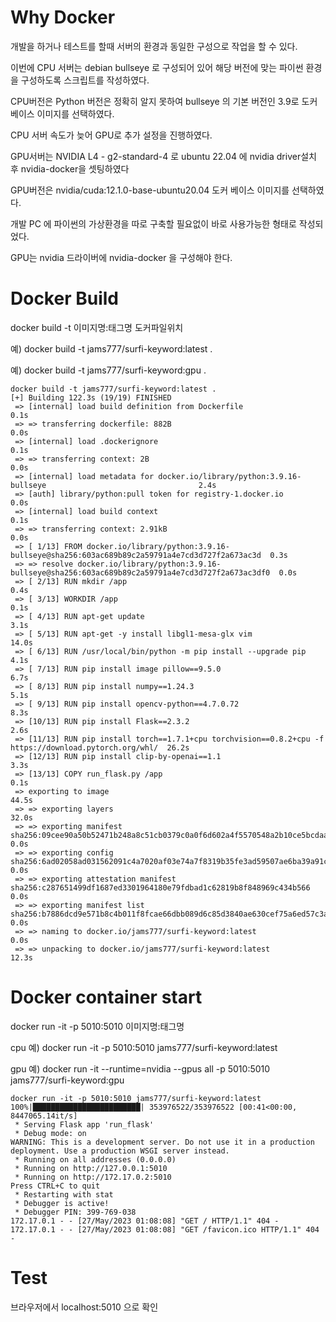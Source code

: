 # Why Docker

개발을 하거나 테스트를 할때 서버의 환경과 동일한 구성으로 작업을 할 수 있다.

이번에 CPU 서버는 debian bullseye 로 구성되어 있어 해당 버전에 맞는 파이썬 환경을 구성하도록 스크립트를 작성하였다.

CPU버전은 Python 버전은 정확히 알지 못하여 bullseye 의 기본 버전인 3.9로 도커 베이스 이미지를 선택하였다.

CPU 서버 속도가 늦어 GPU로 추가 설정을 진행하였다.

GPU서버는 NVIDIA L4 - g2-standard-4 로 ubuntu 22.04 에 nvidia driver설치 후 nvidia-docker을 셋팅하였다

GPU버전은 nvidia/cuda:12.1.0-base-ubuntu20.04 도커 베이스 이미지를 선택하였다.

개발 PC 에 파이썬의 가상환경을 따로 구축할 필요없이 바로 사용가능한 형태로 작성되었다.

GPU는 nvidia 드라이버에 nvidia-docker 을 구성해야 한다.


# Docker Build

docker build -t 이미지명:태그명 도커파일위치

예) docker build -t jams777/surfi-keyword:latest .

예) docker build -t jams777/surfi-keyword:gpu .

```
docker build -t jams777/surfi-keyword:latest .
[+] Building 122.3s (19/19) FINISHED
 => [internal] load build definition from Dockerfile                                                       0.1s
 => => transferring dockerfile: 882B                                                                       0.0s
 => [internal] load .dockerignore                                                                          0.1s
 => => transferring context: 2B                                                                            0.0s
 => [internal] load metadata for docker.io/library/python:3.9.16-bullseye                                  2.4s
 => [auth] library/python:pull token for registry-1.docker.io                                              0.0s
 => [internal] load build context                                                                          0.1s
 => => transferring context: 2.91kB                                                                        0.0s
 => [ 1/13] FROM docker.io/library/python:3.9.16-bullseye@sha256:603ac689b89c2a59791a4e7cd3d727f2a673ac3d  0.3s
 => => resolve docker.io/library/python:3.9.16-bullseye@sha256:603ac689b89c2a59791a4e7cd3d727f2a673ac3df0  0.0s
 => [ 2/13] RUN mkdir /app                                                                                 0.4s
 => [ 3/13] WORKDIR /app                                                                                   0.1s
 => [ 4/13] RUN apt-get update                                                                             3.1s
 => [ 5/13] RUN apt-get -y install libgl1-mesa-glx vim                                                    14.0s
 => [ 6/13] RUN /usr/local/bin/python -m pip install --upgrade pip                                         4.1s
 => [ 7/13] RUN pip install image pillow==9.5.0                                                            6.7s
 => [ 8/13] RUN pip install numpy==1.24.3                                                                  5.1s
 => [ 9/13] RUN pip install opencv-python==4.7.0.72                                                        8.3s
 => [10/13] RUN pip install Flask==2.3.2                                                                   2.6s
 => [11/13] RUN pip install torch==1.7.1+cpu torchvision==0.8.2+cpu -f https://download.pytorch.org/whl/  26.2s
 => [12/13] RUN pip install clip-by-openai==1.1                                                            3.3s
 => [13/13] COPY run_flask.py /app                                                                         0.1s
 => exporting to image                                                                                    44.5s
 => => exporting layers                                                                                   32.0s
 => => exporting manifest sha256:09cee90a50b52471b248a8c51cb0379c0a0f6d602a4f5570548a2b10ce5bcdaa          0.0s
 => => exporting config sha256:6ad02058ad031562091c4a7020af03e74a7f8319b35fe3ad59507ae6ba39a91c            0.0s
 => => exporting attestation manifest sha256:c287651499df1687ed3301964180e79fdbad1c62819b8f848969c434b566  0.0s
 => => exporting manifest list sha256:b7886dcd9e571b8c4b011f8fcae66dbb089d6c85d3840ae630cef75a6ed57c3a     0.0s
 => => naming to docker.io/jams777/surfi-keyword:latest                                                    0.0s
 => => unpacking to docker.io/jams777/surfi-keyword:latest                                                12.3s

```

# Docker container start 

docker run -it -p 5010:5010 이미지명:태그명 

cpu 예) docker run -it -p 5010:5010 jams777/surfi-keyword:latest

gpu 예) docker run -it --runtime=nvidia --gpus all -p 5010:5010 jams777/surfi-keyword:gpu

```
docker run -it -p 5010:5010 jams777/surfi-keyword:latest
100%|████████████████████████| 353976522/353976522 [00:41<00:00, 8447065.14it/s]
 * Serving Flask app 'run_flask'
 * Debug mode: on
WARNING: This is a development server. Do not use it in a production deployment. Use a production WSGI server instead.
 * Running on all addresses (0.0.0.0)
 * Running on http://127.0.0.1:5010
 * Running on http://172.17.0.2:5010
Press CTRL+C to quit
 * Restarting with stat
 * Debugger is active!
 * Debugger PIN: 399-769-038
172.17.0.1 - - [27/May/2023 01:08:08] "GET / HTTP/1.1" 404 -
172.17.0.1 - - [27/May/2023 01:08:08] "GET /favicon.ico HTTP/1.1" 404 -
```

# Test

브라우저에서  localhost:5010 으로 확인
